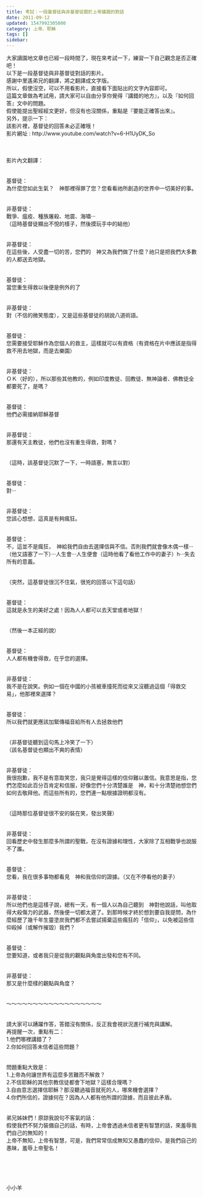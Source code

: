 ```yaml
---
title: 考試：一段基督徒與非基督徒關於上帝議題的對話
date: 2011-09-12
updated: 1547992305000
category: 上帝、耶穌
tags: []
sidebar: 
---
```


<p>大家讀園地文章也已經一段時間了，現在來考試一下，練習一下自己觀念是否正確吧！<br/>以下是一段基督徒與非基督徒對話的影片。<br/>感謝中里遙弟兄的翻譯，將之翻譯成文字版。<br/>所以，假使沒空，可以不用看影片，直接看下面貼出的文字內容即可。<br/>這篇文章做為考試用，請大家可以自由分享你覺得『講錯的地方』，以及『如何回答』文中的問題。<br/>假使能提出聖經經文更好，但沒有也沒關係，重點是『要能正確答出來』。<br/>另外，提示一下：<br/>該影片裡，基督徒的回答未必正確哦！<br/><!--more-->影片網址 : http://www.youtube.com/watch?v=6-H1UyDK_So<br/><br/><br/><br/>影片內文翻譯：<br/><br/><br/>基督徒：<br/>為什麼您如此生氣？　神那裡得罪了您？您看看祂所創造的世界中一切美好的事。　<br/><br/><br/>非基督徒：<br/>戰爭、瘟疫、種族屠殺、地震、海嘯‧‧‧<br/>（這時基督徒顯出不悅的樣子，然後摸玩手中的結他）<br/><br/><br/>非基督徒：<br/>在這些後，人受盡一切的苦，您們的　神又為我們做了什麼？祂只是把我們大多數的人都送去地獄。<br/><br/><br/>基督徒：<br/>當您重生得救以後便是例外的了<br/><br/><br/>非基督徒：<br/>對（不信的微笑態度），又是這些基督徒的胡說八道術語。<br/><br/><br/>基督徒：<br/>您需要接受耶穌作為您個人的救主，這樣就可以有資格（有資格在片中應該是指得救不用去地獄，而是去樂園）<br/><br/><br/>非基督徒：<br/>ＯＫ（好的），所以那些其他教的，例如印度教徒、回教徒、無神論者、佛教徒全都要死了，是嗎？<br/><br/><br/>基督徒：<br/>他們必需接納耶穌基督<br/><br/><br/>非基督徒：<br/>那還有天主教徒，他們也沒有重生得救，對嗎？<br/><br/><br/>（這時，該基督徒沉默了一下，一時語塞，無言以對）<br/><br/><br/>基督徒：<br/>對‧‧‧<br/><br/><br/>非基督徒：<br/>您該心想想，這真是有夠瘋狂。<br/><br/><br/>基督徒：<br/>不，這並不是瘋狂，　神給我們自由去選擇信與不信。否則我們就會像木偶一樣‧‧‧（他又語塞了一下）‧‧‧人生會‧‧‧人生便會（這時他看了看他工作中的妻子）h‧‧‧失去所有的意義。<br/><br/><br/>（突然，這基督徒很沉不住氣，很兇的回答以下這句話）<br/><br/><br/>基督徒：<br/>這就是永生的美好之處！因為人人都可以去天堂或者地獄！<br/><br/><br/>（然後一本正經的說）<br/><br/><br/>基督徒：<br/>人人都有機會得救，在乎您的選擇。<br/><br/><br/>非基督徒：<br/>我不是在說笑。例如一個在中國的小孩被車撞死而從來又沒聽過這個「得救交易」，他那裡來選擇？<br/><br/><br/>基督徒：<br/>所以我們就更應該加緊傳福音給所有人去拯救他們<br/><br/><br/>（非基督徒聽到這句馬上冷笑了一下）<br/>（該名基督徒也顯出不爽的表情）<br/><br/><br/>非基督徒：<br/>我很抱歉，我不是有意取笑您，我只是覺得這樣的信仰難以置信。我意思是指，您們怎麼如此百分百肯定和信服，好像您們十分清楚誰是　神，和十分清楚祂想您們如何去敬拜他。而這些所有的，您們連一點根據證明都沒有。<br/><br/><br/>（這時那位基督徒很不安的裝在笑，發出笑聲）<br/><br/><br/>非基督徒：<br/>回看歷史中發生那麼多所謂的聖戰，在沒有證據和理性，大家除了互相戰爭也說服不了誰。<br/><br/><br/>基督徒：<br/>您看，我在很多事物都看見　神和我信仰的證據。（又在不停看他的妻子）<br/><br/><br/>非基督徒：<br/>所以他們也是這樣子說，總有一天，有一個人以為自己聽到　神對他說話，叫他取得大殺傷力的武器，然後便一切都太遲了。到那時候才終於想到要自我提問，為什麼經歷了幾千年生靈塗炭我們都不去嘗試揚棄這些瘋狂的「信仰」，以免被這些信仰殺掉（或解作摧毀）我們？<br/><br/><br/>基督徒：<br/>您要知道，或者我只是從我的觀點與角度出發和您有不同。<br/><br/><br/>非基督徒：<br/>那又是什麼樣的觀點與角度？<br/><br/><br/>～～～～～～～～～～～～～～～～～～<br/><br/><br/>請大家可以踴躍作答，答錯沒有關係，反正我會視狀況進行補充與講解。<br/>再提醒一次，重點有二：<br/>1.他們哪裡講錯了？<br/>2.你如何回答未信者這些問題？<br/><br/><br/>問題重點大致是：<br/>1.上帝為何讓世界有這麼多苦難而不解救？<br/>2.不信耶穌的其他宗教信徒都會下地獄？這樣合理嗎？<br/>3.自由意志選擇信耶穌？那沒聽過福音就死的人，哪來機會選擇？<br/>4.你們所信的，證據何在？因為人人都有他所謂的證據，而且彼此矛盾。<br/><br/><br/>弟兄姊妹們！原諒我說句不客氣的話：<br/>假使我們不努力裝備自己的話，有時，上帝會透過未信者更有智慧的話，來羞辱我們自己的無知的！<br/>上帝不無知，上帝有智慧，可是，我們常常信成無知又愚蠢的信仰，是我們自己的愚昧，羞辱上帝聖名！<br/><br/><br/><br/><br/><br/>小小羊<br/><br/><br/><br/><br/><br/>
</p>
